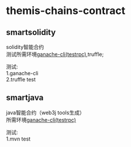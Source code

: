 # themis-chains-contract

## smartsolidity
solidity智能合约  
测试所需环境[ganache-cli(testrpc)](https://github.com/trufflesuite/ganache-cli),truffle;

测试:  
1.ganache-cli   
2.truffle test

## smartjava
java智能合约（web3j tools生成）  
所需环境[ganache-cli(testrpc)](https://github.com/trufflesuite/ganache-cli)

测试:  
1.mvn test

